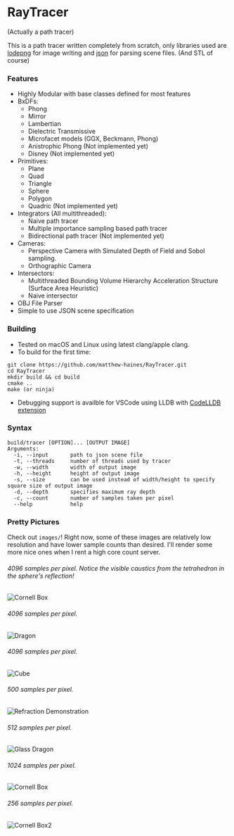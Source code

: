 # RayTracer
(Actually a path tracer)

This is a path tracer written completely from scratch, only libraries used are [lodepng](https://github.com/lvandeve/lodepng) for image writing and [json](https://github.com/nlohmann/json) for parsing scene files. (And STL of course)

### Features
- Highly Modular with base classes defined for most features
- BxDFs:
  - Phong
  - Mirror
  - Lambertian
  - Dielectric Transmissive
  - Microfacet models (GGX, Beckmann, Phong)
  - Anistrophic Phong (Not implemented yet)
  - Disney (Not implemented yet)
- Primitives:
  - Plane
  - Quad
  - Triangle
  - Sphere
  - Polygon
  - Quadric (Not implemented yet)
- Integrators (All multithreaded):
  - Naive path tracer
  - Multiple importance sampling based path tracer
  - Bidirectional path tracer (Not implemented yet)
- Cameras:
  - Perspective Camera with Simulated Depth of Field and Sobol sampling.
  - Orthographic Camera
- Intersectors:
  - Multithreaded Bounding Volume Hierarchy Acceleration Structure (Surface Area Heuristic)
  - Naive intersector
- OBJ File Parser
- Simple to use JSON scene specification

### Building
- Tested on macOS and Linux using latest clang/apple clang.
- To build for the first time:
```
git clone https://github.com/matthew-haines/RayTracer.git
cd RayTracer
mkdir build && cd build
cmake ..
make (or ninja)
```
- Debugging support is availble for VSCode using LLDB with [CodeLLDB extension](https://marketplace.visualstudio.com/items?itemName=vadimcn.vscode-lldb)

### Syntax
```
build/tracer [OPTION]... [OUTPUT IMAGE]
Arguments:
  -i, --input       path to json scene file
  -t, --threads     number of threads used by tracer
  -w, --width       width of output image
  -h, --height      height of output image
  -s, --size        can be used instead of width/height to specify square size of output image
  -d, --depth       specifies maximum ray depth
  -c, --count       number of samples taken per pixel
  --help            help
```
### Pretty Pictures
Check out `images/`! Right now, some of these images are relatively low resolution and have lower sample counts than desired. I'll render some more nice ones when I rent a high core count server.
###### 4096 samples per pixel. Notice the visible caustics from the tetrahedron in the sphere's reflection!
![Cornell Box](images/jan8/cornell_box_tetrahedron-2000s-4096c.png)
###### 4096 samples per pixel.
![Dragon](images/jan10/blurreddragon-2000s-4096c.png)
###### 4096 samples per pixel.
![Cube](images/jan14/cornell_box_cube-2000s-4096c.png)
###### 500 samples per pixel.
![Refraction Demonstration](images/dec21/refraction-1280-720-500c.png)
###### 512 samples per pixel.
![Glass Dragon](images/dec27/glass-dragon-720-512c.png)
###### 1024 samples per pixel.
![Cornell Box](images/dec28/cornell_box_tetrahedron-400s-1024c.png)
###### 256 samples per pixel.
![Cornell Box2](images/dec27/cornellbox-400-256c.png)

